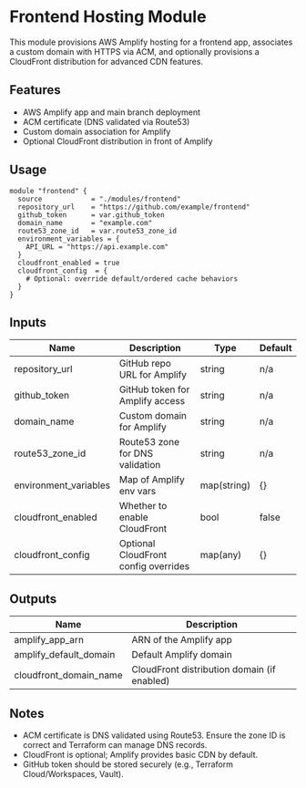 # Frontend Hosting Module

This module provisions AWS Amplify hosting for a frontend app, associates a custom domain with HTTPS via ACM, and optionally provisions a CloudFront distribution for advanced CDN features.

## Features
- AWS Amplify app and main branch deployment
- ACM certificate (DNS validated via Route53)
- Custom domain association for Amplify
- Optional CloudFront distribution in front of Amplify

## Usage
```hcl
module "frontend" {
  source            = "./modules/frontend"
  repository_url    = "https://github.com/example/frontend"
  github_token      = var.github_token
  domain_name       = "example.com"
  route53_zone_id   = var.route53_zone_id
  environment_variables = {
    API_URL = "https://api.example.com"
  }
  cloudfront_enabled = true
  cloudfront_config  = {
    # Optional: override default/ordered cache behaviors
  }
}
```

## Inputs
| Name                   | Description                                    | Type         | Default |
|------------------------|------------------------------------------------|--------------|---------|
| repository_url         | GitHub repo URL for Amplify                    | string       | n/a     |
| github_token           | GitHub token for Amplify access                | string       | n/a     |
| domain_name            | Custom domain for Amplify                      | string       | n/a     |
| route53_zone_id        | Route53 zone for DNS validation                | string       | n/a     |
| environment_variables  | Map of Amplify env vars                        | map(string)  | {}      |
| cloudfront_enabled     | Whether to enable CloudFront                   | bool         | false   |
| cloudfront_config      | Optional CloudFront config overrides           | map(any)     | {}      |

## Outputs
| Name                     | Description                                  |
|--------------------------|----------------------------------------------|
| amplify_app_arn          | ARN of the Amplify app                       |
| amplify_default_domain   | Default Amplify domain                       |
| cloudfront_domain_name   | CloudFront distribution domain (if enabled)  |

## Notes
- ACM certificate is DNS validated using Route53. Ensure the zone ID is correct and Terraform can manage DNS records.
- CloudFront is optional; Amplify provides basic CDN by default.
- GitHub token should be stored securely (e.g., Terraform Cloud/Workspaces, Vault).

